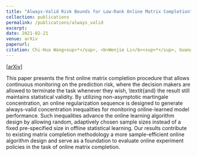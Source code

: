 ```yaml
---
title: "Always-Valid Risk Bounds for Low-Rank Online Matrix Completion"
collection: publications
permalink: /publications/always_valid
excerpt: 
date: 2021-02-21
venue: arXiv
paperurl:
citation: Chi-Hua Wang<sup>*</sup>, <b>Wenjie Li</b><sup>*</sup>, Guang Cheng.
---
```

[[arXiv]()]

This paper presents the first online matrix completion procedure that allows continuous monitoring on the prediction risk, where the decision makers are allowed to terminate the task whenever they wish, \textit{and} the result still maintains statistical validity. 
By utilizing non-asymptotic martingale concentration, an online regularization sequence is designed to generate always-valid concentration inequalities for monitoring online-learned model performance. Such inequalities advance the online learning algorithm design by allowing random, adaptively chosen sample sizes instead of a fixed pre-specified size in offline statistical learning. Our results contribute to existing matrix completion methodology a more sample-efficient online algorithm design and serve as a foundation to evaluate online experiment policies in the task of online matrix completion.